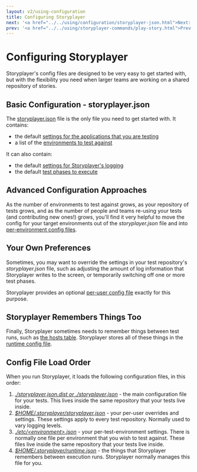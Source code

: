 ```yaml
---
layout: v2/using-configuration
title: Configuring Storyplayer
next: '<a href="../../using/configuration/storyplayer-json.html">Next: The storyplayer.json File</a>'
prev: '<a href="../../using/storyplayer-commands/play-story.html">Prev: The play-story Command</a>'
---
```


# Configuring Storyplayer

Storyplayer's config files are designed to be very easy to get started with, but with the flexibility you need when larger teams are working on a shared repository of stories.

## Basic Configuration - storyplayer.json

The [storyplayer.json](storyplayer-json.html) file is the only file you need to get started with.  It contains:

* the default [settings for the applications that you are testing](app-settings.html)
* a list of the [environments to test against](storyplayer-json.html#the_environments_list)

It can also contain:

* the default [settings for Storyplayer's logging](logging.html)
* the default [test phases to execute](test-phases.html)

## Advanced Configuration Approaches

As the number of environments to test against grows, as your repository of tests grows, and as the number of people and teams re-using your tests (and contributing new ones!) grows, you'll find it very helpful to move the config for your target environments out of the _storyplayer.json_ file and into [per-environment config files](environment-config.html).

## Your Own Preferences

Sometimes, you may want to override the settings in your test repository's _storyplayer.json_ file, such as adjusting the amount of log information that Storyplayer writes to the screen, or temporarily switching off one or more test phases.

Storyplayer provides an optional [per-user config file](user-config.html) exactly for this purpose.

## Storyplayer Remembers Things Too

Finally, Storyplayer sometimes needs to remember things between test runs, such as [the hosts table](../modules/hoststable/index.html).  Storyplayer stores all of these things in the [runtime config file](runtime-config.json).

## Config File Load Order

When you run Storyplayer, it loads the following configuration files, in this order:

1. _[./storyplayer.json.dist or ./storyplayer.json](storyplayer-json.html)_ - the main configuration file for your tests.  This lives inside the same repository that your tests live inside.
1. _[$HOME/.storyplayer/storyplayer.json](user-config.html)_ - your per-user overrides and settings.  These settings apply to every test repository.  Normally used to vary logging levels.
1. _[./etc/&lt;environment&gt;.json](environment-config.html)_ - your per-test-environment settings. There is normally one file per environment that you wish to test against.  These files live inside the same repository that your tests live inside.
1. _[$HOME/.storyplayer/runtime.json](runtime-config.html)_ - the things that Storyplayer remembers between execution runs.  Storyplayer normally manages this file for you.